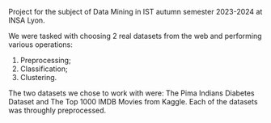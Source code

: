 Project for the subject of Data Mining in IST autumn semester 2023-2024 at INSA Lyon.

We were tasked with choosing 2 real datasets from the web and performing various operations:
1. Preprocessing;
2. Classification;
3. Clustering.

The two datasets we chose to work with were: The Pima Indians Diabetes Dataset and The Top 1000 IMDB Movies from Kaggle.
Each of the datasets was throughly preprocessed.

